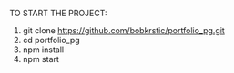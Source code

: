 TO START THE PROJECT:

1. git clone https://github.com/bobkrstic/portfolio_pg.git
2. cd portfolio_pg
3. npm install
4. npm start
